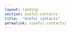 ```yaml
---
layout: landing
section: useful-contacts
title:  "Useful contacts"
permalink: /useful-contacts/
---
```

